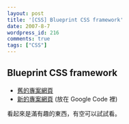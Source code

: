 ```yaml
---
layout: post
title: '[CSS] Blueprint CSS framework'
date: 2007-8-7
wordpress_id: 216
comments: true
tags: ["CSS"]
---
```


## Blueprint CSS framework

* [舊的專案網頁](http://bjorkoy.com/blueprint/tutorial.html)
* [新的專案網頁](http://code.google.com/p/blueprintcss/) (放在 Google Code 裡)


看起來是滿有趣的東西，有空可以試試看。
